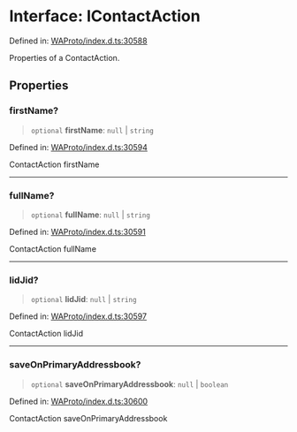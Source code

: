 # Interface: IContactAction

Defined in: [WAProto/index.d.ts:30588](https://github.com/Riders004/Tv/blob/3d6aaf6f3efb499dc9d0ca82bb24083bb45a8478/WAProto/index.d.ts#L30588)

Properties of a ContactAction.

## Properties

### firstName?

> `optional` **firstName**: `null` \| `string`

Defined in: [WAProto/index.d.ts:30594](https://github.com/Riders004/Tv/blob/3d6aaf6f3efb499dc9d0ca82bb24083bb45a8478/WAProto/index.d.ts#L30594)

ContactAction firstName

***

### fullName?

> `optional` **fullName**: `null` \| `string`

Defined in: [WAProto/index.d.ts:30591](https://github.com/Riders004/Tv/blob/3d6aaf6f3efb499dc9d0ca82bb24083bb45a8478/WAProto/index.d.ts#L30591)

ContactAction fullName

***

### lidJid?

> `optional` **lidJid**: `null` \| `string`

Defined in: [WAProto/index.d.ts:30597](https://github.com/Riders004/Tv/blob/3d6aaf6f3efb499dc9d0ca82bb24083bb45a8478/WAProto/index.d.ts#L30597)

ContactAction lidJid

***

### saveOnPrimaryAddressbook?

> `optional` **saveOnPrimaryAddressbook**: `null` \| `boolean`

Defined in: [WAProto/index.d.ts:30600](https://github.com/Riders004/Tv/blob/3d6aaf6f3efb499dc9d0ca82bb24083bb45a8478/WAProto/index.d.ts#L30600)

ContactAction saveOnPrimaryAddressbook
